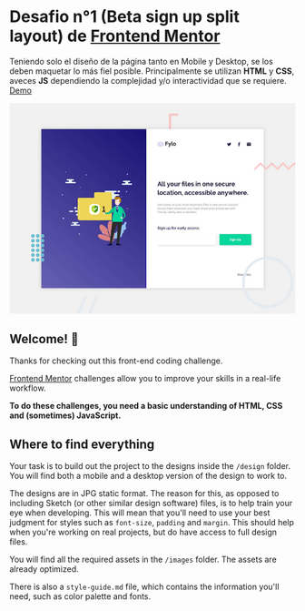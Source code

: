 # Desafio n°1 (Beta sign up split layout) de [Frontend Mentor](https://www.frontendmentor.io)
Teniendo solo el diseño de la página tanto en Mobile y Desktop, se los deben maquetar lo más fiel posible.
Principalmente se utilizan **HTML** y **CSS**, aveces **JS** dependiendo la complejidad y/o interactividad que se requiere.
[Demo](https://newtongrav.github.io/fylo-landign-page/)

![Header/intro section for the Beta sign up split layout](./design/desktop-preview.jpg)

## Welcome! 👋

Thanks for checking out this front-end coding challenge. 

[Frontend Mentor](https://www.frontendmentor.io) challenges allow you to improve your skills in a real-life workflow.

**To do these challenges, you need a basic understanding of HTML, CSS and (sometimes) JavaScript.**

## Where to find everything

Your task is to build out the project to the designs inside the `/design` folder. You will find both a mobile and a desktop version of the design to work to. 

The designs are in JPG static format. The reason for this, as opposed to including Sketch (or other similar design software) files, is to help train your eye when developing. This will mean that you'll need to use your best judgment for styles such as `font-size`, `padding` and `margin`. This should help when you're working on real projects, but do have access to full design files.

You will find all the required assets in the `/images` folder. The assets are already optimized.

There is also a `style-guide.md` file, which contains the information you'll need, such as color palette and fonts.
